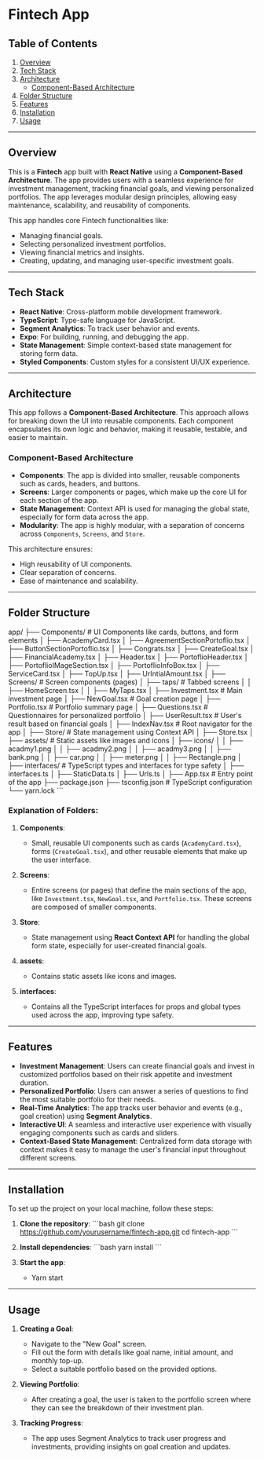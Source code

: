 
# Fintech App

## Table of Contents
1. [Overview](#overview)
2. [Tech Stack](#tech-stack)
3. [Architecture](#architecture)
   - [Component-Based Architecture](#component-based-architecture)
4. [Folder Structure](#folder-structure)
5. [Features](#features)
6. [Installation](#installation)
7. [Usage](#usage)

---

## Overview

This is a **Fintech** app built with **React Native** using a **Component-Based Architecture**. The app provides users with a seamless experience for investment management, tracking financial goals, and viewing personalized portfolios. The app leverages modular design principles, allowing easy maintenance, scalability, and reusability of components. 

This app handles core Fintech functionalities like:
- Managing financial goals.
- Selecting personalized investment portfolios.
- Viewing financial metrics and insights.
- Creating, updating, and managing user-specific investment goals.

---

## Tech Stack

- **React Native**: Cross-platform mobile development framework.
- **TypeScript**: Type-safe language for JavaScript.
- **Segment Analytics**: To track user behavior and events.
- **Expo**: For building, running, and debugging the app.
- **State Management**: Simple context-based state management for storing form data.
- **Styled Components**: Custom styles for a consistent UI/UX experience.
  
---

## Architecture

This app follows a **Component-Based Architecture**. This approach allows for breaking down the UI into reusable components. Each component encapsulates its own logic and behavior, making it reusable, testable, and easier to maintain.

### Component-Based Architecture

- **Components**: The app is divided into smaller, reusable components such as cards, headers, and buttons.
- **Screens**: Larger components or pages, which make up the core UI for each section of the app.
- **State Management**: Context API is used for managing the global state, especially for form data across the app.
- **Modularity**: The app is highly modular, with a separation of concerns across `Components`, `Screens`, and `Store`.
  
This architecture ensures:
- High reusability of UI components.
- Clear separation of concerns.
- Ease of maintenance and scalability.

---

## Folder Structure

app/
  ├── Components/               # UI Components like cards, buttons, and form elements
  │   ├── AcademyCard.tsx
  │   ├── AgreementSectionPortoflio.tsx
  │   ├── ButtonSectionPortoflio.tsx
  │   ├── Congrats.tsx
  │   ├── CreateGoal.tsx
  │   ├── FinancialAcademy.tsx
  │   ├── Header.tsx
  │   ├── PortoflioHeader.tsx
  │   ├── PortoflioIMageSection.tsx
  │   ├── PortoflioInfoBox.tsx
  │   ├── ServiceCard.tsx
  │   ├── TopUp.tsx
  │   ├── UrIntialAmount.tsx
  │
  ├── Screens/                  # Screen components (pages)
  │   ├── taps/                 # Tabbed screens
  │   │   ├── HomeScreen.tsx
  │   │   ├── MyTaps.tsx
  │   ├── Investment.tsx        # Main investment page
  │   ├── NewGoal.tsx           # Goal creation page
  │   ├── Portfolio.tsx         # Portfolio summary page
  │   ├── Questions.tsx         # Questionnaires for personalized portfolio
  │   ├── UserResult.tsx        # User's result based on financial goals
  │   ├── IndexNav.tsx          # Root navigator for the app
  │
  ├── Store/                    # State management using Context API
  │   ├── Store.tsx
  │
  ├── assets/                   # Static assets like images and icons
  │   ├── icons/
  │   │   ├── acadmy1.png
  │   │   ├── acadmy2.png
  │   │   ├── acadmy3.png
  │   │   ├── bank.png
  │   │   ├── car.png
  │   │   ├── meter.png
  │   │   ├── Rectangle.png
  │
  ├── interfaces/               # TypeScript types and interfaces for type safety
  │   ├── interfaces.ts
  │   ├── StaticData.ts
  │   ├── Urls.ts
  │
  ├── App.tsx                   # Entry point of the app
  ├── package.json
  ├── tsconfig.json             # TypeScript configuration
  └── yarn.lock
\`\`\`

### Explanation of Folders:

1. **Components**:
   - Small, reusable UI components such as cards (`AcademyCard.tsx`), forms (`CreateGoal.tsx`), and other reusable elements that make up the user interface.

2. **Screens**:
   - Entire screens (or pages) that define the main sections of the app, like `Investment.tsx`, `NewGoal.tsx`, and `Portfolio.tsx`. These screens are composed of smaller components.

3. **Store**:
   - State management using **React Context API** for handling the global form state, especially for user-created financial goals.

4. **assets**:
   - Contains static assets like icons and images.

5. **interfaces**:
   - Contains all the TypeScript interfaces for props and global types used across the app, improving type safety.

---

## Features

- **Investment Management**: Users can create financial goals and invest in customized portfolios based on their risk appetite and investment duration.
- **Personalized Portfolio**: Users can answer a series of questions to find the most suitable portfolio for their needs.
- **Real-Time Analytics**: The app tracks user behavior and events (e.g., goal creation) using **Segment Analytics**.
- **Interactive UI**: A seamless and interactive user experience with visually engaging components such as cards and sliders.
- **Context-Based State Management**: Centralized form data storage with context makes it easy to manage the user's financial input throughout different screens.

---

## Installation

To set up the project on your local machine, follow these steps:

1. **Clone the repository**:
   \`\`\`bash
   git clone https://github.com/yourusername/fintech-app.git
   cd fintech-app
   \`\`\`

2. **Install dependencies**:
   \`\`\`bash
   yarn install
   \`\`\`

3. **Start the app**:
   - Yarn start

---

## Usage

1. **Creating a Goal**:
   - Navigate to the "New Goal" screen.
   - Fill out the form with details like goal name, initial amount, and monthly top-up.
   - Select a suitable portfolio based on the provided options.

2. **Viewing Portfolio**:
   - After creating a goal, the user is taken to the portfolio screen where they can see the breakdown of their investment plan.

3. **Tracking Progress**:
   - The app uses Segment Analytics to track user progress and investments, providing insights on goal creation and updates.
